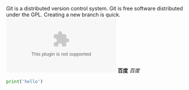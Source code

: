 Git is a distributed version control system.
Git is free software distributed under the GPL.
Creating a new branch is quick.
![百度](www.baidu.com)
**百度**
*百度*
```python
print('hello')
```

